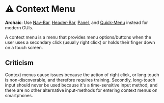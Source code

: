 # ⚠ Context Menu
**Archaic**: Use [Nav-Bar](navbar.md), [Header-Bar](headerbar.md),
[Panel](panel.md), and [Quick-Menu](quickmenu.md) instead for modern GUIs.

A context menu is a menu that provides menu options/buttons when the user uses
a secondary click (usually right click) or holds their finger down on a touch
screen.

## Criticism
Context menus cause issues because the action of right click, or long touch is
non-discoverable, and therefore requires training.  Secondly, long-touch input
should never be used because it's a time-sensitive input method, and there are
no other alternative input-methods for entering context menus on smartphones.
